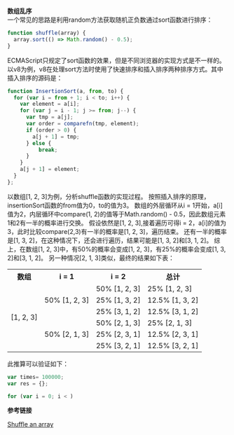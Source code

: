 **数组乱序**  
一个常见的思路是利用random方法获取随机正负数通过sort函数进行排序：
```javascript
function shuffle(array) {
  array.sort(() => Math.random() - 0.5);
}
```
ECMAScript只规定了sort函数的效果，但是不同浏览器的实现方式是不一样的。以v8为例，v8在处理sort方法时使用了快速排序和插入排序两种排序方式。其中插入排序的源码是：
```javascript
function InsertionSort(a, from, to) {
  for (var i = from + 1; i < to; i++) {
    var element = a[i];
    for (var j = i - 1; j >= from; j--) {
      var tmp = a[j];
      var order = comparefn(tmp, element);
      if (order > 0) {
        a[j + 1] = tmp;
      } else {
          break;
      }
    }
    a[j + 1] = element;
  }
};
```
以数组[1, 2, 3]为例，分析shuffle函数的实现过程。
按照插入排序的原理，insertionSort函数的from值为0，to的值为3。
数组的外层循环从i = 1开始，a[i]值为2，内层循环中compare(1, 2)的值等于Math.random() - 0.5，因此数组元素1和2有一半的概率进行交换。
假设依然是[1, 2, 3],接着遍历可得i = 2，a[i]的值为3，此时比较compare(2,3)有一半的概率是[1, 2, 3]，遍历结束。
还有一半的概率是[1, 3, 2]，在这种情况下，还会进行遍历，结果可能是[1, 3, 2]和[3, 1, 2]。
综上，在数组[1, 2, 3]中，有50%的概率会变成[1, 2, 3]，有25%的概率会变成[1, 3, 2]和[3, 1, 2]。
另一种情况[2, 1, 3]类似，最终的结果如下表：

<table role="table">  
    <tbody><tr>
        <th>数组</th>
        <th>i = 1</th>
        <th>i = 2</th>
        <th>总计</th>
    </tr>  
    <tr>  
        <td rowspan="6">[1, 2, 3]</td>
        <td rowspan="3">50% [1, 2, 3]</td>
         <td>50% [1, 2, 3]</td>
         <td>25% [1, 2, 3]</td>
    </tr>
    <tr>  
        <td>25% [1, 3, 2]</td>
        <td>12.5% [1, 3, 2]</td>
    </tr>
    <tr>  
        <td>25% [3, 1, 2]</td>
        <td>12.5% [3, 1, 2]</td>
    </tr>  
    <tr>  
        <td rowspan="3">50% [2, 1, 3]</td>
        <td>50% [2, 1, 3]</td>
         <td>25% [2, 1, 3]</td>
    </tr>
    <tr>  
        <td>25% [2, 3, 1]</td>
        <td>12.5% [2, 3, 1]</td>
    </tr>
    <tr>  
        <td>25% [3, 2, 1]</td>
        <td>12.5% [3, 2, 1]</td>
    </tr>
</tbody></table>

此推算可以验证如下：
```javascript
var times= 100000;
var res = {};

for (var i = 0; i < )
```



**参考链接**

[Shuffle an array](https://javascript.info/task/shuffle)
